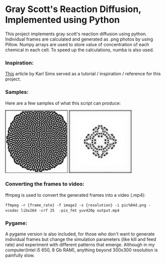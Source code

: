 # Gray Scott's Reaction Diffusion, Implemented using Python

This project implements gray scott's reaction diffusion using python. Individual frames are calculated and generated as .png photos by using Pillow. Numpy arrays are used to store value of concentration of each chemical in each cell. To speed up the calculations, numba is also used.

### Inspiration:

[This](http://karlsims.com/rd.html) article by Karl Sims served as a tutorial / inspiration / reference for this project.

### Samples:

Here are a few samples of what this script can produce:

![First Pic](SampleImages\pic1.png)  ![Second Pic](SampleImages\pic2.gif)

### Converting the frames to video:

ffmpeg is used to convert the generated frames into a video (.mp4):

`ffmpeg -r {frame_rate} -f image2 -s {resolution} -i pic%04d.png -vcodec libx264 -crf 25  -pix_fmt yuv420p output.mp4`

### Pygame:

A pygame version is also included, for those who don't want to generate individual frames but change the simulation parameters (like kill and feed rate) and experiment with different patterns that emerge. Although in my computer(Intel i5 650, 8 Gb RAM), anything beyond 300x300 resolution is painfully slow.
